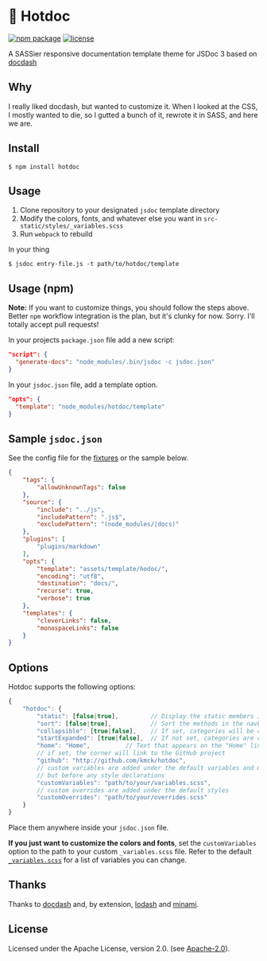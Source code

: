 # 🌭 Hotdoc
[![npm package](https://img.shields.io/npm/v/hotdoc.svg)](https://www.npmjs.com/package/hotdoc) [![license](https://img.shields.io/npm/l/hotdoc.svg)](LICENSE.md)

A SASSier responsive documentation template theme for JSDoc 3 based on [docdash](https://github.com/clenemt/docdash)

## Why

I really liked docdash, but wanted to customize it. When I looked at the CSS, I mostly wanted to die, so I gutted a bunch of it, rewrote it in SASS, and here we are.

## Install

    $ npm install hotdoc

## Usage

1. Clone repository to your designated `jsdoc` template directory
2. Modify the colors, fonts, and whatever else you want in `src-static/styles/_variables.scss`
3. Run `webpack` to rebuild

In your thing

    $ jsdoc entry-file.js -t path/to/hotdoc/template

## Usage (npm)

**Note:** If you want to customize things, you should follow the steps above. Better `npm` workflow integration is the plan, but it's clunky for now. Sorry. I'll totally accept pull requests!

In your projects `package.json` file add a new script:

```json
"script": {
  "generate-docs": "node_modules/.bin/jsdoc -c jsdoc.json"
}
```

In your `jsdoc.json` file, add a template option.

```json
"opts": {
  "template": "node_modules/hotdoc/template"
}
```

## Sample `jsdoc.json`

See the config file for the [fixtures](fixtures/fixtures.conf.json) or the sample below.

```json
{
    "tags": {
        "allowUnknownTags": false
    },
    "source": {
        "include": "../js",
        "includePattern": ".js$",
        "excludePattern": "(node_modules/|docs)"
    },
    "plugins": [
        "plugins/markdown"
    ],
    "opts": {
        "template": "assets/template/hodoc/",
        "encoding": "utf8",
        "destination": "docs/",
        "recurse": true,
        "verbose": true
    },
    "templates": {
        "cleverLinks": false,
        "monospaceLinks": false
    }
}
```

## Options

Hotdoc supports the following options:

```js
{
    "hotdoc": {
        "static": [false|true],         // Display the static members inside the navbar
        "sort": [false|true],           // Sort the methods in the navbar
        "collapsible": [true|false],    // If set, categories will be collapsible
        "startExpanded": [true|false],  // If not set, categories are collapsed by default
        "home": "Home",          // Text that appears on the "Home" link
        // if set, the corner will link to the GitHub project
        "github": "http://github.com/kmck/hotdoc",
        // custom variables are added under the default variables and mixins,
        // but before any style declarations
        "customVariables": "path/to/your/variables.scss",
        // custom overrides are added under the default styles
        "customOverrides": "path/to/your/overrides.scss"
    }
}
```

Place them anywhere inside your `jsdoc.json` file.

**If you just want to customize the colors and fonts**, set the `customVariables` option to the path to your custom `_variables.scss` file. Refer to the default [`_variables.scss`](template/src/styles/_variables.scss) for a list of variables you can change.

## Thanks

Thanks to [docdash](https://github.com/) and, by extension, [lodash](https://lodash.com) and [minami](https://github.com/nijikokun/minami).

## License

Licensed under the Apache License, version 2.0. (see [Apache-2.0](LICENSE.md)).
